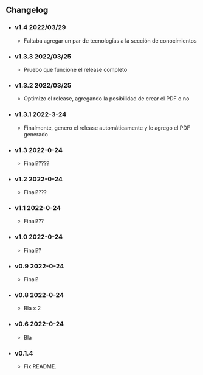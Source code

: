 ## Changelog

<!-- Version start @@ {"version": "v1.4", "release": "Added Knowledge", "shouldCreateRelease": "true", "shouldCreatePDF": "true"} -->

- ### v1.4 2022/03/29

  - Faltaba agregar un par de tecnologías a la sección de conocimientos
  <!-- Version end -->

- ### v1.3.3 2022/03/25

  - Pruebo que funcione el release completo

- ### v1.3.2 2022/03/25

  - Optimizo el release, agregando la posibilidad de crear el PDF o no

- ### v1.3.1 2022-3-24

  - Finalmente, genero el release automáticamente y le agrego el PDF generado

- ### v1.3 2022-0-24

  - Final?????

- ### v1.2 2022-0-24

  - Final????

- ### v1.1 2022-0-24

  - Final???

- ### v1.0 2022-0-24

  - Final??

- ### v0.9 2022-0-24

  - Final?

- ### v0.8 2022-0-24

  - Bla x 2

- ### v0.6 2022-0-24

  - Bla

- ### v0.1.4

  - Fix README.
